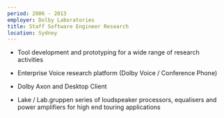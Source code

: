 ```yaml
---
period: 2006 - 2013
employer: Dolby Laboratories
title: Staff Software Engineer Research
location: Sydney
---
```


* Tool development and prototyping for a wide range of research activities

* Enterprise Voice research platform (Dolby Voice / Conference Phone)

* Dolby Axon and Desktop Client

* Lake / Lab.gruppen series of loudspeaker processors, equalisers and power amplifiers for high end touring applications
